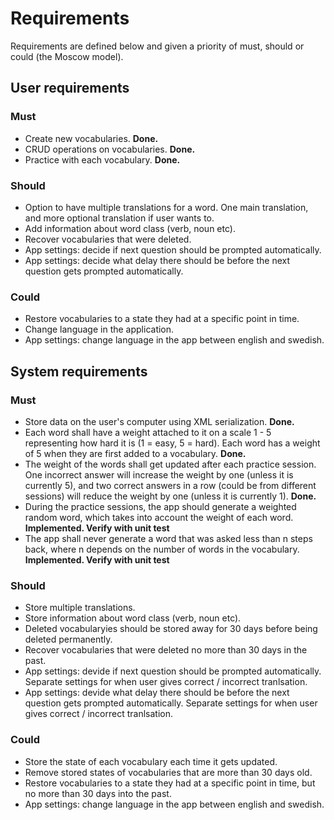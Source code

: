 # Requirements
Requirements are defined below and given a priority of must, should or could (the Moscow model).

## User requirements

### Must
* Create new vocabularies. **Done.**
* CRUD operations on vocabularies. **Done.**
* Practice with each vocabulary. **Done.**

### Should
* Option to have multiple translations for a word. One main translation, and more optional translation if user wants to.
* Add information about word class (verb, noun etc).
* Recover vocabularies that were deleted.
* App settings: decide if next question should be prompted automatically.
* App settings: decide what delay there should be before the next question gets prompted automatically.


### Could
* Restore vocabularies to a state they had at a specific point in time.
* Change language in the application.
* App settings: change language in the app between english and swedish.

## System requirements

### Must
* Store data on the user's computer using XML serialization. **Done.**
* Each word shall have a weight attached to it on a scale 1 - 5 representing how hard it is (1 = easy, 5 = hard). Each word has a weight of 5 when they are first added to a vocabulary. **Done.**
* The weight of the words shall get updated after each practice session. One incorrect answer will increase the weight by one (unless it is currently 5), and two correct answers in a row (could be from different sessions) will reduce the weight by one (unless it is currently 1). **Done.**
* During the practice sessions, the app should generate a weighted random word, which takes into account the weight of each word. **Implemented. Verify with unit test**
* The app shall never generate a word that was asked less than n steps back, where n depends on the number of words in the vocabulary. **Implemented. Verify with unit test**

### Should
* Store multiple translations.
* Store information about word class (verb, noun etc).
* Deleted vocabularyies should be stored away for 30 days before being deleted permanently.
* Recover vocabularies that were deleted no more than 30 days in the past.
* App settings: devide if next question should be prompted automatically. Separate settings for when user gives correct / incorrect tranlsation.
* App settings: devide what delay there should be before the next question gets prompted automatically. Separate settings for when user gives correct / incorrect tranlsation.

### Could
* Store the state of each vocabulary each time it gets updated.
* Remove stored states of vocabularies that are more than 30 days old. 
* Restore vocabularies to a state they had at a specific point in time, but no more than 30 days into the past.
* App settings: change language in the app between english and swedish.
